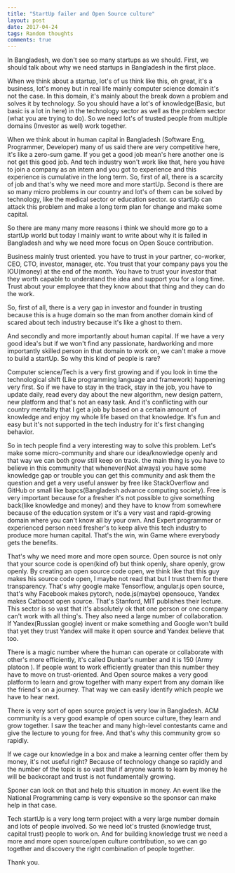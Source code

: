 ```yaml
---
title: "StartUp failer and Open Source culture"
layout: post
date: 2017-04-24
tags: Random thoughts
comments: true
---
```




In Bangladesh, we don't see so many startups as we should. First, we should talk about why we need startups in Bangladesh in the first place.

When we think about a startup, lot's of us think like this, oh great, it's a business, lot's money but in real life mainly computer science domain it's not the case. In this domain, it's mainly about the break down a problem and solves it by technology. So you should have a lot's of knowledge(Basic, but basic is a lot in here) in the technology sector as well as the problem sector (what you are trying to do). So we need lot's of trusted people from multiple domains (Investor as well) work together. 

When we think about in human capital in Bangladesh (Software Eng, Programmer, Developer) many of us said there are very competitive here, it's like a zero-sum game. If you get a good job mean's here another one is not get this good job. And tech industry won't work like that, here you have to join a company as an intern and you got to experience and this experience is cumulative in the long term. So, first of all, there is a scarcity of job and that's why we need more and more startUp. Second is there are so many micro problems in our country and lot's of them can be solved by technology, like the medical sector or education sector. so startUp can attack this problem and make a long term plan for change and make some capital.  

So there are many many more reasons i think we should more go to a startUp world but today I mainly want to write about why it is failed in Bangladesh and why we need more focus on Open Souce contribution. 


Business mainly trust oriented. you have to trust in your partner, co-worker, CEO, CTO, investor, manager, etc. You trust that your company pays you the IOU(money) at the end of the month. You have to trust your investor that they worth capable to understand the idea and support you for a long time. Trust about your employee that they know about that thing and they can do the work. 

So, first of all, there is a very gap in investor and founder in trusting because this is a huge domain so the man from another domain kind of scared about tech industry because it's like a ghost to them. 

And secondly and more importantly about human capital. If we have a very good idea's but if we won't find any passionate, hardworking and more importantly skilled person in that domain to work on, we can't make a move to build a startUp. So why this kind of people is rare?

Computer science/Tech is a very first growing and if you look in time the technological shift (Like programming language and framework) happening very first. So if we have to stay in the track, stay in the job, you have to update daily, read every day about the new algorithm, new design pattern, new platform and that's not an easy task. And it's conflicting with our country mentality that I get a job by based on a certain amount of knowledge and enjoy my whole life based on that knowledge. It's fun and easy but it's not supported in the tech industry for it's first changing behavior.

So in tech people find a very interesting way to solve this problem. Let's make some micro-community and share our idea/knowledge openly and that way we can both grow still keep on track. the main thing is you have to believe in this community that whenever(Not always) you have some knowledge gap or trouble you can get this community and ask them the question and get a very useful answer by free like StackOverflow and GitHub or small like bapcs(Bangladesh advance computing society). Free is very important because for a fresher it's not possible to give something back(like knowledge and money) and they have to know from somewhere because of the education system or it's a very vast and rapid-growing domain where you can't know all by your own. And Expert programmer or experienced person need fresher's to keep alive this tech industry to produce more human capital. That's the win, win Game where everybody gets the benefits. 

That's why we need more and more open source. Open source is not only that your source code is open(kind of) but think openly, share openly, grow openly. By creating an open source code open, we think like that this guy makes his source code open, I maybe not read that but I trust them for there transparency.  That's why google make Tensorflow, angular.js open source, that's why Facebook makes pytorch, node.js(maybe) opensouce, Yandex makes Catboost open source. That's Stanford, MIT publishes their lecture. This sector is so vast that it's absolutely ok that one person or one company can't work with all thing's. They also need a large number of collaboration. If Yandex(Russian google) invent or make something and Google won't build that yet they trust Yandex will make it open source and Yandex believe that too.  

There is a magic number where the human can operate or collaborate with other's more efficiently, it's called Dunbar's number and it is 150 (Army platoon ). If people want to work efficiently greater than this number they have to move on trust-oriented. And Open source makes a very good platform to learn and grow together with many expert from any domain like the friend's on a journey. That way we can easily identify which people we have to hear next. 

There is very sort of open source project is very low in Bangladesh. ACM community is a very good example of open source culture, they learn and grow together. I saw the teacher and many high-level contestants came and give the lecture to young for free. And that's why this community grow so rapidly. 

If we cage our knowledge in a box and make a learning center offer them by money, it's not useful right? Because of technology change so rapidly and the number of the topic is so vast that if anyone wants to learn by money he will be backcorapt and trust is not fundamentally growing. 

Sponer can look on that and help this situation in money. An event like the National Programming camp is very expensive so the sponsor can make help in that case. 

Tech startUp is a very long term project with a very large number domain and lots of people involved. So we need lot's trusted (knowledge trust, capital trust) people to work on. And for building knowledge trust we need a more and more open source/open culture contribution, so we can go together and discovery the right combination of people together. 

Thank you.
